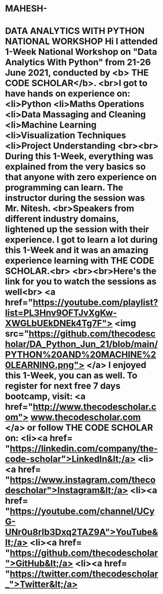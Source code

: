 # MAHESH-
# DATA ANALYTICS WITH PYTHON NATIONAL WORKSHOP Hi I attended 1-Week National Workshop on "Data Analytics With Python" from 21-26 June 2021, conducted by &lt;b> THE CODE SCHOLAR&lt;/b>. &lt;br>I got to have hands on experience on: &lt;li>Python &lt;li>Maths Operations &lt;li>Data Massaging and Cleaning &lt;li>Machine Learning &lt;li>Visualization Techniques &lt;li>Project Understanding &lt;br>&lt;br> During this 1-Week, everything was explained from the very basics so that anyone with zero experience on programming can learn.   The instructor during the session was Mr. Nitesh. &lt;br>Speakers from different industry domains, lightened up the session with their experience. I got to learn a lot during this 1-Week and  it was an amazing experience learning with THE CODE SCHOLAR.&lt;br> &lt;br>&lt;br>Here's the link for you to watch the sessions as well&lt;br>   &lt;a href="https://youtube.com/playlist?list=PL3Hnv9OFTJvXgKw-XWGLbUEkDNEk4Tg7F"> &lt;img src="https://github.com/thecodescholar/DA_Python_Jun_21/blob/main/PYTHON%20AND%20MACHINE%20LEARNING.png"> &lt;/a> I enjoyed this 1-Week, you can as well. To register for next free 7 days bootcamp, visit: &lt;a href="http://www.thecodescholar.com"> www.thecodescholar.com &lt;/a> or follow THE CODE SCHOLAR on: &lt;li>&lt;a href= "https://linkedin.com/company/the-code-scholar">LinkedIn&lt;/a> &lt;li>&lt;a href= "https://www.instagram.com/thecodescholar">Instagram&lt;/a> &lt;li>&lt;a href= "https://youtube.com/channel/UCyG-UNr0u8rIb3Dxq2TAZ9A">YouTube&lt;/a> &lt;li>&lt;a href= "https://github.com/thecodescholar">GitHub&lt;/a> &lt;li>&lt;a href= "https://twitter.com/thecodescholar_">Twitter&lt;/a>
